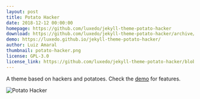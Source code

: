 ```yaml
---
layout: post
title: Potato Hacker
date: 2018-12-12 00:00:00
homepage: https://github.com/luxedo/jekyll-theme-potato-hacker
download: https://github.com/luxedo/jekyll-theme-potato-hacker/archive/master.zip
demo: https://luxedo.github.io/jekyll-theme-potato-hacker/
author: Luiz Amaral
thumbnail: potato-hacker.png
license: GPL-3.0
license_link: https://github.com/luxedo/jekyll-theme-potato-hacker/blob/master/LICENSE.md
---
```


A theme based on hackers and potatoes. Check the [demo](https://luxedo.github.io/jekyll-theme-potato-hacker/)
for features.

![Potato Hacker](https://raw.githubusercontent.com/luxedo/jekyll-theme-potato-hacker/master/screenshot.png)
